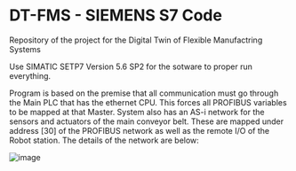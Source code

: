 # DT-FMS - SIEMENS S7 Code

Repository of the project for the Digital Twin of Flexible Manufactring Systems

Use SIMATIC SETP7 Version 5.6 SP2 for the sotware to proper run everything.

Program is based on the premise that all communication must go through the Main PLC that has the ethernet CPU. This forces all PROFIBUS variables to be mapped at that Master. System also has an AS-i network for the sensors and actuators of the main conveyor belt. These are mapped under address [30] of the PROFIBUS network as well as the remote I/O of the Robot station. The details of the network are below:

![image](https://github.com/user-attachments/assets/8cc29822-14a0-470f-9abd-95e7756df787)
